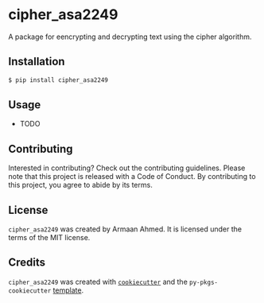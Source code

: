 # cipher_asa2249

A package for eencrypting and decrypting text using the cipher algorithm.

## Installation

```bash
$ pip install cipher_asa2249
```

## Usage

- TODO

## Contributing

Interested in contributing? Check out the contributing guidelines. Please note that this project is released with a Code of Conduct. By contributing to this project, you agree to abide by its terms.

## License

`cipher_asa2249` was created by Armaan Ahmed. It is licensed under the terms of the MIT license.

## Credits

`cipher_asa2249` was created with [`cookiecutter`](https://cookiecutter.readthedocs.io/en/latest/) and the `py-pkgs-cookiecutter` [template](https://github.com/py-pkgs/py-pkgs-cookiecutter).
